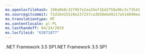 ```yaml
---
ms.openlocfilehash: 198a0b0c32f957e2aa35ef1bd2758a96c3c73541
ms.sourcegitcommit: f1d16425528e237257ca3b58eb49217a514849ea
ms.translationtype: MT
ms.contentlocale: pl-PL
ms.lasthandoff: 04/24/2019
ms.locfileid: "63871077"
---
```

<span data-ttu-id="ca447-101">.NET Framework 3.5 SP1</span><span class="sxs-lookup"><span data-stu-id="ca447-101">.NET Framework 3.5 SP1</span></span>